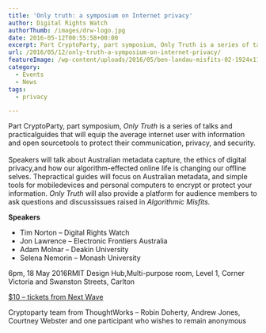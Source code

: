 ```yaml
---
title: 'Only truth: a symposium on Internet privacy'
author: Digital Rights Watch
authorThumb: /images/drw-logo.jpg
date: 2016-05-12T00:55:58+00:00
excerpt: Part CryptoParty, part symposium, Only Truth is a series of talks and practical guides that will equip the average internet user with information and open source tools to protect their communication, privacy, and security.
url: /2016/05/12/only-truth-a-symposium-on-internet-privacy/
featureImage: /wp-content/uploads/2016/05/ben-landau-misfits-02-1924x1186-1.jpg
category:
  - Events
  - News
tags:
  - privacy

---
```

<div class="standard-text-content">
  <p>
    <span class="tx">Part CryptoParty, part symposium, <em>Only Truth</em> is a series of talks and practical</span><span class="tx">guides that will equip the average internet user with information and open source</span><span class="tx">tools to protect their communication, privacy, and security.<br /> </span><br /> <span class="tx">Speakers will talk about Australian metadata capture, the ethics of digital privacy,</span><span class="tx">and how our algorithm-effected online life is changing our offline selves. The</span><span class="tx">practical guides will focus on Australian metadata, and simple tools for mobile</span><span class="tx">devices and personal computers to encrypt or protect your information. <em>Only Truth</em> </span><span class="tx">will also provide a platform for audience members to ask questions and discuss</span><span class="tx">issues raised in <em>Algorithmic Misfits.</em></span>
  </p>

  <p>
    <strong>Speakers</strong>
  </p>

  <ul>
    <li>
      Tim Norton &#8211; Digital Rights Watch
    </li>
    <li>
      Jon Lawrence &#8211; Electronic Frontiers Australia
    </li>
    <li>
      Adam Molnar &#8211; Deakin University
    </li>
    <li>
      Selena Nemorin &#8211; Monash University
    </li>
  </ul>

  <p>

  </p>

  <p>
    6pm, 18 May 2016<span class="tx f7">RMIT Design Hub,Multi-purpose room, Level 1, Corner Victoria and Swanston Streets, Carlton</span>
  </p>

  <p>
    <a href="http://2016.nextwave.org.au/#event=453">$10 &#8211; tickets from Next Wave</a>
  </p>

  <p>

  </p>

  <p>
    Cryptoparty team from ThoughtWorks &#8211; Robin Doherty, Andrew Jones, Courtney Webster and one participant who wishes to remain anonymous
  </p>
</div>
